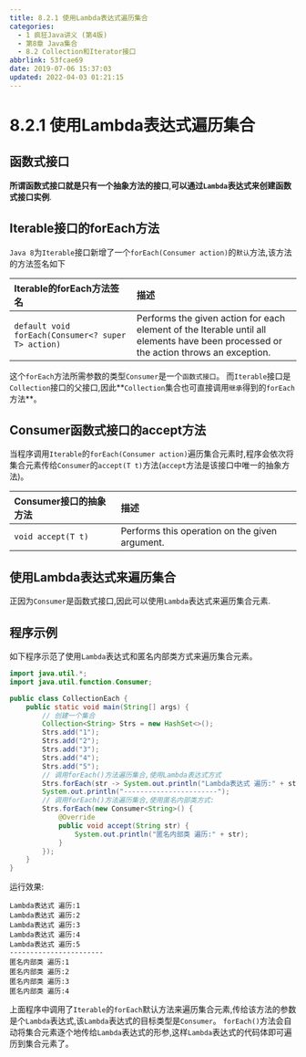 ```yaml
---
title: 8.2.1 使用Lambda表达式遍历集合
categories: 
  - 1 疯狂Java讲义 (第4版)
  - 第8章 Java集合
  - 8.2 Collection和Iterator接口
abbrlink: 53fcae69
date: 2019-07-06 15:37:03
updated: 2022-04-03 01:21:15
---
```

# 8.2.1 使用Lambda表达式遍历集合
## 函数式接口
**所谓函数式接口就是只有一个抽象方法的接口**,**可以通过`Lambda`表达式来创建函数式接口实例**.
## Iterable接口的forEach方法
`Java 8`为`Iterable`接口新增了一个`forEach(Consumer action)`的`默认`方法,该方法的方法签名如下

|Iterable的forEach方法签名|描述|
|:--|:--|
|`default void forEach(Consumer<? super T> action)`|Performs the given action for each element of the Iterable until all elements have been processed or the action throws an exception.|

这个`forEach`方法所需参数的类型`Consumer`是一个`函数式接口`。
而`Iterable`接口是`Collection`接口的父接口,因此**`Collection`集合也可直接调用`继承`得到的`forEach`方法**。
## Consumer函数式接口的accept方法
当程序调用`Iterable`的`forEach(Consumer action)`遍历集合元素时,程序会依次将集合元素传给`Consumer`的`accept(T t)`方法(`accept`方法是该接口中唯一的抽象方法)。

|Consumer接口的抽象方法|描述|
|:--|:--|
|`void accept(T t)`|Performs this operation on the given argument.|

## 使用Lambda表达式来遍历集合
正因为`Consumer`是函数式接口,因此可以使用`Lambda`表达式来遍历集合元素.
## 程序示例
如下程序示范了使用`Lambda`表达式和匿名内部类方式来遍历集合元素。
```java
import java.util.*;
import java.util.function.Consumer;

public class CollectionEach {
    public static void main(String[] args) {
        // 创建一个集合
        Collection<String> Strs = new HashSet<>();
        Strs.add("1");
        Strs.add("2");
        Strs.add("3");
        Strs.add("4");
        Strs.add("5");
        // 调用forEach()方法遍历集合,使用Lambda表达式方式
        Strs.forEach(str -> System.out.println("Lambda表达式 遍历:" + str));
        System.out.println("-----------------------");
        // 调用forEach()方法遍历集合,使用匿名内部类方式:
        Strs.forEach(new Consumer<String>() {
            @Override
            public void accept(String str) {
                System.out.println("匿名内部类 遍历:" + str);
            }
        });
    }
}
```
运行效果:
```
Lambda表达式 遍历:1
Lambda表达式 遍历:2
Lambda表达式 遍历:3
Lambda表达式 遍历:4
Lambda表达式 遍历:5
-----------------------
匿名内部类 遍历:1
匿名内部类 遍历:2
匿名内部类 遍历:3
匿名内部类 遍历:4
```
上面程序中调用了`Iterable`的`forEach`默认方法来遍历集合元素,传给该方法的参数是个`Lambda`表达式,该`Lambda`表达式的目标类型是`Consumer`。
`forEach()`方法会自动将集合元素逐个地传给`Lambda`表达式的形参,这样`Lambda`表达式的代码体即可遍历到集合元素了。
